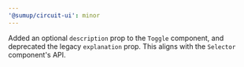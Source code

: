 ```yaml
---
'@sumup/circuit-ui': minor
---
```


Added an optional `description` prop to the `Toggle` component, and deprecated the legacy `explanation` prop. This aligns with the `Selector ` component's API.
